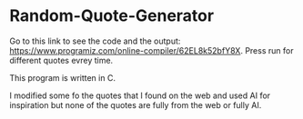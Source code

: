 # Random-Quote-Generator

Go to this link to see the code and the output: https://www.programiz.com/online-compiler/62EL8k52bfY8X. Press run for different quotes evrey time.


This program is written in C.

I modified some fo the quotes that I found on the web and used AI for inspiration but none of the quotes are fully from the web or fully AI.
